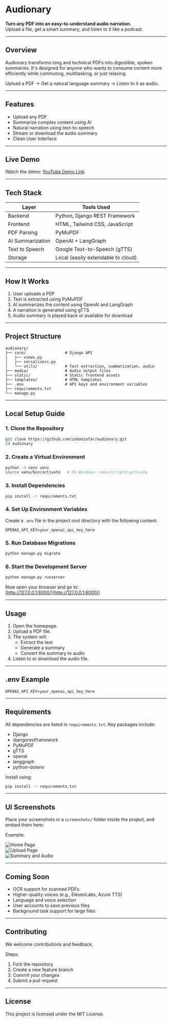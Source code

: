 # Audionary

**Turn any PDF into an easy-to-understand audio narration.**  
Upload a file, get a smart summary, and listen to it like a podcast.

---

## Overview

Audionary transforms long and technical PDFs into digestible, spoken summaries. It's designed for anyone who wants to consume content more efficiently while commuting, multitasking, or just relaxing.

Upload a PDF → Get a natural language summary → Listen to it as audio.

---

## Features

- Upload any PDF
- Summarize complex content using AI
- Natural narration using text-to-speech
- Stream or download the audio summary
- Clean User Interface

---

## Live Demo

Watch the demo: [YouTube Demo Link](https://youtu.be/XN-Nw4oxqlI?si=ZmGH43JZRdWywUbd)

---

## Tech Stack

| Layer           | Tools Used                               |
|-----------------|------------------------------------------|
| Backend         | Python, Django REST Framework            |
| Frontend        | HTML, Tailwind CSS, JavaScript           |
| PDF Parsing     | PyMuPDF                                  |
| AI Summarization| OpenAI + LangGraph                       |
| Text to Speech  | Google Text-to-Speech (gTTS)             |
| Storage         | Local (easily extendable to cloud)       |

---

## How It Works

1. User uploads a PDF
2. Text is extracted using PyMuPDF
3. AI summarizes the content using OpenAI and LangGraph
4. A narration is generated using gTTS
5. Audio summary is played back or available for download

---

## Project Structure

```
audionary/
├── core/                 # Django API  
│   ├── views.py  
│   ├── serializers.py  
│   └── utils/            # Text extraction, summarization, audio   
├── media/                # Audio output files  
├── static/               # Static frontend assets  
├── templates/            # HTML templates  
├── .env                  # API keys and environment variables  
├── requirements.txt  
└── manage.py
```

---

## Local Setup Guide

### 1. Clone the Repository

```bash
git clone https://github.com/zohanzafar/audionary.git
cd audionary
```

### 2. Create a Virtual Environment

```bash
python -m venv venv
source venv/bin/activate   # On Windows: venv\Scripts\activate
```

### 3. Install Dependencies

```bash
pip install -r requirements.txt
```

### 4. Set Up Environment Variables

Create a `.env` file in the project root directory with the following content:

```
OPENAI_API_KEY=your_openai_api_key_here
```

### 5. Run Database Migrations

```bash
python manage.py migrate
```

### 6. Start the Development Server

```bash
python manage.py runserver
```

Now open your browser and go to:  
[http://127.0.0.1:8000/](http://127.0.0.1:8000/)

---

## Usage

1. Open the homepage.
2. Upload a PDF file.
3. The system will:
   - Extract the text
   - Generate a summary
   - Convert the summary to audio
4. Listen to or download the audio file.

---

## .env Example

```
OPENAI_API_KEY=your_openai_api_key_here
```

---

## Requirements

All dependencies are listed in `requirements.txt`. Key packages include:

- Django  
- djangorestframework  
- PyMuPDF  
- gTTS  
- openai  
- langgraph  
- python-dotenv  

Install using:

```bash
pip install -r requirements.txt
```

---

## UI Screenshots

Place your screenshots in a `screenshots/` folder inside the project, and embed them here:

Example:

![Home Page](screenshots/homepage.png)  
![Upload Page](screenshots/upload.png)  
![Summary and Audio](screenshots/output.png)

---

## Coming Soon

- OCR support for scanned PDFs
- Higher-quality voices (e.g., ElevenLabs, Azure TTS)
- Language and voice selection
- User accounts to save previous files
- Background task support for large files

---

## Contributing

We welcome contributions and feedback.

Steps:

1. Fork the repository
2. Create a new feature branch
3. Commit your changes
4. Submit a pull request

---

## License

This project is licensed under the MIT License.
